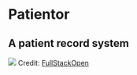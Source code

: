# Patientor 
## A patient record system
![](preview.gif)
Credit: [FullStackOpen](https://fullstackopen.com/en/)